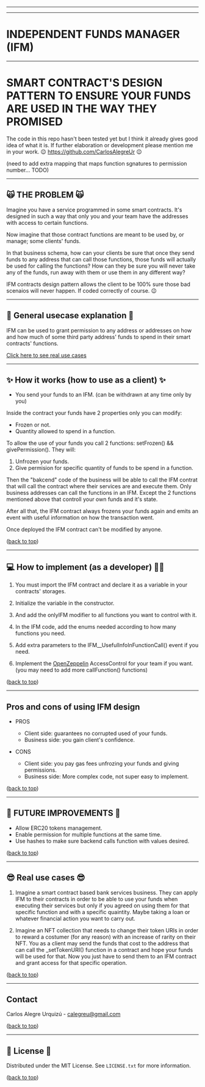 <hr/>
<hr/>

<a name="readme-top"></a>

# INDEPENDENT FUNDS MANAGER (IFM)

<hr/>

# SMART CONTRACT'S DESIGN PATTERN TO ENSURE YOUR FUNDS ARE USED IN THE WAY THEY PROMISED

The code in this repo hasn't been tested yet but I think it already gives good idea of what it is. If further elaboration or development please mention me in your work. 
😉 https://github.com/CarlosAlegreUr 😉

(need to add extra mapping that maps function sgnatures to permission number... TODO)


<hr>

## 🙀 THE PROBLEM 🙀

Imagine you have a service programmed in some smart contracts. It's designed in such a way that only you and your team have the addresses with access to certain functions.

Now imagine that those contract functions are meant to be used by, or manage; some clients' funds.

In that business schema, how can your clients be sure that once they send funds to any address that can call those functions, those funds will actually be used for calling the functions? How can they be sure you will never take any of the funds, run away with them or use them in any different way?

IFM contracts design pattern allows the client to be 100% sure those bad scenaios will never happen. If coded correctly of course. 😉

<hr/>

## 🤖 General usecase explanation 🤖

IFM can be used to grant permission to any address or addresses on how and how much of some third party address' funds to spend in their smart contracts' functions.

[Click here to see real use cases](#😎-real-use-cases-😎)

<hr/>

## ✨ How it works (how to use as a client) ✨

- You send your funds to an IFM. (can be withdrawn at any time only by you)

Inside the contract your funds have 2 properties only you can modify:

- Frozen or not.
- Quantity allowed to spend in a function.

To allow the use of your funds you call 2 functions:
setFrozen() && givePermission(). They will:

1. Unfrozen your funds.
2. Give permision for specific quantity of funds to be spend in a function.

Then the "bakcend" code of the business will be able to call the IFM contrat that will call the contract where their services are and execute them. Only business addresses can call the functions in an IFM. Except the 2 functions mentioned above that controll your own funds and it's state.

After all that, the IFM contract always frozens your funds again and emits an event with useful information on how the transaction went.

Once deployed the IFM contract can't be modified by anyone.

([back to top](#🙀-the-problem-🙀)) 

<hr/>

## 💻 How to implement (as a developer) 🐱‍💻

1. You must import the IFM contract and declare it as a variable in your contracts' storages.

2. Initialize the variable in the constructor.

3. And add the onlyIFM modifier to all functions you want to control with it.

4. In the IFM code, add the enums needed according to how many functions you need.

5. Add extra parameters to the
   IFM\_\_UsefulInfoInFunctionCall() event if you need.

6. Implement the [OpenZeppelin](https://www.openzeppelin.com/) AccessControl for your team if you want. (you may need to add more callFunction() functions)

([back to top](#🙀-the-problem-🙀)) 

<hr/>

## Pros and cons of using IFM design

- PROS

  - Client side: guarantees no corrupted used of your funds.
  - Business side: you gain client's confidence.

- CONS
  - Client side: you pay gas fees unfrozing your funds and giving permissions.
  - Business side: More complex code, not super easy to implement.

([back to top](#🙀-the-problem-🙀)) 

<hr/>

## 🎉 FUTURE IMPROVEMENTS 🎉

- Allow ERC20 tokens management.
- Enable permission for multiple functions at the same time.
- Use hashes to make sure backend calls function with values desired.

([back to top](#🙀-the-problem-🙀)) 

<hr>

<a name="realcase"></a>

## 😎 Real use cases 😎

1. Imagine a smart contract based bank services business. They can apply IFM to their contracts
   in order to be able to use your funds when executing their services but only if you agreed on using them for that specific function and with a specific quaintity. Maybe taking a loan or whatever financial action you want to carry out.

2. Imagine an NFT collection that needs to change their token URIs in order to reward a costumer (for any reason)
   with an increase of rarity on their NFT. You as a client may send the funds that cost to the address that can
   call the \_setTokenURI() function in a contract and hope your funds will be used for that. Now you just have to
   send them to an IFM contract and grant access for that specific operation.

([back to top](#🙀-the-problem-🙀)) 

<hr>

## Contact

Carlos Alegre Urquizú - calegreu@gmail.com

([back to top](#🙀-the-problem-🙀)) 

<hr/>

## 📜 License 📜

Distributed under the MIT License. See `LICENSE.txt` for more information.

([back to top](#🙀-the-problem-🙀)) 